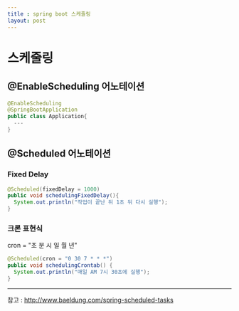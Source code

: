 ```yaml
---
title : spring boot 스케줄링
layout: post
---
```


# 스케줄링

## @EnableScheduling 어노테이션

```java
@EnableScheduling
@SpringBootApplication
public class Application{
  ---
}
```  

## @Scheduled 어노테이션  

### Fixed Delay

```java
@Scheduled(fixedDelay = 1000)
public void schedulingFixedDelay(){
  System.out.println("작업이 끝난 뒤 1초 뒤 다시 실행");
}
```

### 크론 표현식  

cron = "초 분 시 일 월 년"

```java
@Scheduled(cron = "0 30 7 * * *")
public void schedulingCrontab() {
  System.out.println("매일 AM 7시 30초에 실행");
}
```

---
참고 : <http://www.baeldung.com/spring-scheduled-tasks>
